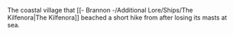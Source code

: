 The coastal village that [[- Brannon -/Additional Lore/Ships/The Kilfenora|The Kilfenora]] beached a short hike from after losing its masts at sea.
